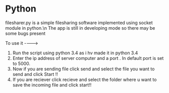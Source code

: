 # Python
filesharer.py is a simple filesharing software implemented using socket module in python.\n
The app is still in developing mode so there may be some bugs present

To use it ---->
1) Run the script using python 3.4 as i hv made it in python 3.4
2) Enter the ip address of server computer and a port . In default port is set to 5000.
3) Now if you are sending file click send and select the file you want to send and click Start !!
4) If you are reciever click recieve and select the folder where u want to save the incoming file and click start!!


